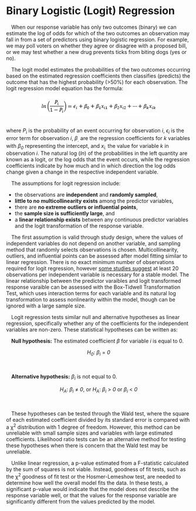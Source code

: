 
# Binary Logistic (Logit) Regression

 When our response variable has only two outcomes (binary) we can
estimate the log of odds for which of the two outcomes an observation
may fall in from a set of predictors using binary logistic regression.
For example, we may poll voters on whether they agree or disagree with a
proposed bill, or we may test whether a new drug prevents ticks from
biting dogs (yes or no).

 The logit model estimates the probabilities of the two outcomes
occurring based on the estimated regression coefficients then classifies
(predicts) the outcome that has the highest probability (&gt;50%) for
each observation. The logit regression model equation has the formula:

<center>
<img src="img/binary-logistic-regression/logit-eq.PNG" style="display: block; margin: auto;" />
</center>

<br>

where <i>P<sub>i</sub></i> is the probability of an event occurring for
observation *i*, <i>ϵ<sub>i</sub></i> is the error term for observation
*i*, <i>β<sub>.</sub></i> are the regression coefficients for *k*
variables with <i>β<sub>0</sub></i> representing the intercept, and
<i>x<sub>i.</sub></i> the value for variable *k* in observation *i*. The
natural log (*ln*) of the probabilities in the left quantity are known
as a logit, or the log odds that the event occurs, while the regression
coefficients indicate by how much and in which direction the log odds
change given a change in the respective independent variable.

 The assumptions for logit regression include:

-   the observations are **independent** and **randomly sampled**,
-   **little to no multicollinearity exists** among the predictor
    variables,
-   there are **no extreme outliers or influential points**,
-   the **sample size is sufficiently large**, and
-   a **linear relationship exists** between any continuous predictor
    variables and the logit transformation of the response variable.

 The first assumption is valid through study design, where the values of
independent variables do not depend on another variable, and sampling
method that randomly selects observations is chosen. Multicollinearity,
outliers, and influential points can be assessed after model fitting
similar to linear regression. There is no exact minimum number of
observations required for logit regression, however [some studies
suggest](https://bmcmedresmethodol.biomedcentral.com/articles/10.1186/1471-2288-14-137)
at least 20 observations per independent variable is necessary for a
stable model. The linear relationship between the predictor varaibles
and logit transformed response varaible can be assessed with the
Box-Tidwell Transformation Test, which uses interaction terms for each
variable and its natural log transformation to assess nonlinearity
within the model, though can be ignored with a large sample size.

 Logit regression tests similar null and alternative hypotheses as
linear regression, specifically whether any of the coefficients for the
independent variables are non-zero. These statistical hypotheses can be
written as:

 **Null hypothesis:** The estimated coefficient <i>β</i> for variable
*i* is equal to 0.  
<center>
<i>H<sub>0</sub></i>:<i> β<sub>i</sub> </i>=<i> 0</i>
</center>

 

 **Alternative hypothesis:** <i>β<sub>i</sub></i> is not equal to 0.  
<center>
<i>H<sub>A</sub></i>:<i> β<sub>i</sub> </i>≠<i> 0</i>, or<i>
H<sub>A</sub></i>:<i> β<sub>i</sub> </i>&gt;<i> 0 </i>or<i>
β<sub>i</sub> </i>&lt;<i> 0</i>
</center>

 

 These hypotheses can be tested through the Wald test, where the square
of each estimated coefficient divided by its standard error is compared
with a χ<sup>2</sup> distribution with 1 degree of freedom. However,
this method can be unreliable with small sample sizes and variables with
large estimated coefficients. Likelihood ratio tests can be an
alternative method for testing these hypotheses when there is concern
that the Wald test may be unreliable.

 Unlike linear regression, a p-value estimated from a F-statistic
calculated by the sum of squares is not viable. Instead, goodness of fit
tests, such as the χ<sup>2</sup> goodness of fit test or the
Hosmer-Lemeshow test, are needed to determine how well the overall model
fits the data. In these tests, a significant p-value would indicate that
the model does not describe the response variable well, or that the
values for the response variable are significantly different from the
values predicted by the model.
